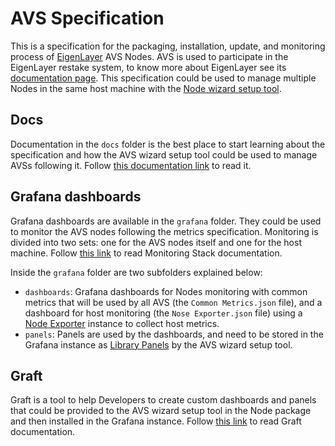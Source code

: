# AVS Specification

This is a specification for the packaging, installation, update, and monitoring process of [EigenLayer](https://www.eigenlayer.xyz/) AVS Nodes. AVS is used to participate in the EigenLayer restake system, to know more about EigenLayer see its [documentation page](https://docs.eigenlayer.xyz/overview/readme). This specification could be used to manage multiple Nodes in the same host machine with the [Node wizard setup tool](https://eigen.nethermind.io/docs/wizard/intro).

## Docs

Documentation in the `docs` folder is the best place to start learning about the specification and how the AVS wizard setup tool could be used to manage AVSs following it. Follow [this documentation link](https://eigen.nethermind.io/docs/introduction) to read it.

## Grafana dashboards

Grafana dashboards are available in the `grafana` folder. They could be used to monitor the AVS nodes following the metrics specification. Monitoring is divided into two sets: one for the AVS nodes itself and one for the host machine. Follow [this link](https://eigen.nethermind.io/docs/monitoring/intro) to read Monitoring Stack documentation.

Inside the `grafana` folder are two subfolders explained below:

- `dashboards`: Grafana dashboards for Nodes monitoring with common metrics that will be used by all AVS (the `Common Metrics.json` file), and a dashboard for host monitoring (the `Nose Exporter.json` file) using a [Node Exporter](https://github.com/prometheus/node_exporter) instance to collect host metrics.
- `panels`: Panels are used by the dashboards, and need to be stored in the Grafana instance as [Library Panels](https://grafana.com/docs/grafana/latest/dashboards/build-dashboards/manage-library-panels/) by the AVS wizard setup tool.

## Graft

Graft is a tool to help Developers to create custom dashboards and panels that could be provided to the AVS wizard setup tool in the Node package and then installed in the Grafana instance. Follow [this link](https://eigen.nethermind.io/docs/graft/intro) to read Graft documentation.

